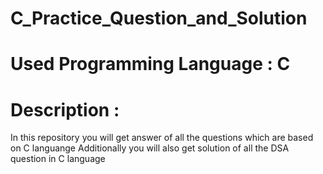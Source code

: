 # C_Practice_Question_and_Solution
# Used Programming Language : C
# Description :
  In this repository you will get answer of all the questions which are based on C languange
  Additionally you will also get solution of all the DSA question in C language
